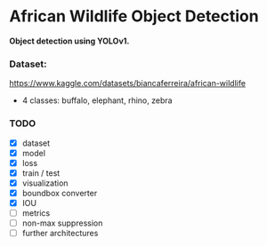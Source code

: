 # African Wildlife Object Detection
<b> Object detection using YOLOv1. </b>

### Dataset: 
https://www.kaggle.com/datasets/biancaferreira/african-wildlife
- 4 classes: buffalo, elephant, rhino, zebra


### TODO
- [X] dataset
- [X] model
- [X] loss
- [X] train / test
- [X] visualization
- [X] boundbox converter
- [X] IOU
- [ ] metrics
- [ ] non-max suppression
- [ ] further architectures
